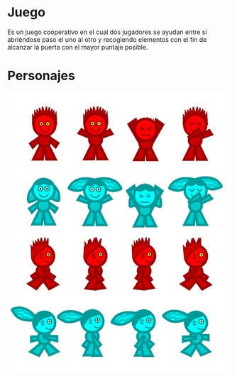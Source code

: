 # Juego
Es un juego cooperativo en el cual dos jugadores se ayudan entre sí abriéndose paso el uno al otro y recogiendo elementos con el fin de alcanzar la puerta con el mayor puntaje posible.



# Personajes
![Estructura](https://github.com/nicolaslopez99/Juego/blob/master/Sprites_Juego.png)
